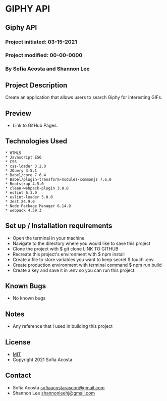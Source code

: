 # GIPHY API 
## Giphy API 
### Project initiated: 03-15-2021
### Project modified: 00-00-0000
### By Sofia Acosta and Shannon Lee 
## Project Description
Create an application that allows users to search Giphy for interesting GIFs.
## Preview 
* Link to GitHub Pages. 

## Technologies Used
 
```
* HTML5 
* Javascript ES6
* CSS
* css-loader 3.2.0
* JQuery 3.5.1
* Babel/core 7.6.4
* Babel/plugin-transform-modules-commonjs 7.6.0
* Bootstrap 4.5.0
* clean-webpack-plugin 3.0.0
* eslint 6.3.0
* eslint-loader 3.0.0
* Jest 24.9.0
* Node Package Manager 6.14.9
* webpack 4.39.3

 ```

## Set up / Installation requirements
* Open the terminal in your machine
* Navigate to the directory where you would like to save this project 
* Clone the project with $ git clone LINK TO GITHUB
* Recreate this project's environment with $ npm install
* Create a file to store variables you want to keep secret $ touch .env  
* Create production environment with terminal command $ npm run build   
* Create a key and save it in .env so you can run this project.   
 

## Known Bugs
* No known bugs
## Notes
* Any reference that I used in building this project 
## License
* [MIT](https://choosealicense.com/licenses/mit)
* Copyright 2021 Sofia Acosta
## Contact
* Sofia Acosta sofiaacostarascon@gmail.com
* Shannon Lee shannonleehj@gmail.com
